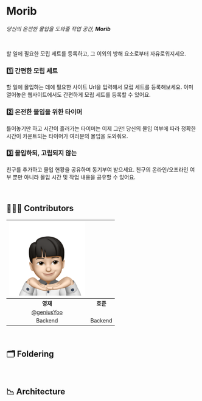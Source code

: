 # Morib
_당신의 온전한 몰입을 도와줄 작업 공간, **Morib**_

<br>

할 일에 필요한 모립 세트를 등록하고, 그 이외의 방해 요소로부터 자유로워지세요.

### 1️⃣ 간편한 모립 세트
할 일에 몰입하는 데에 필요한 사이트 Url을 입력해서 모립 세트를 등록해보세요. 이미 열어놓은 웹사이트에서도 간편하게 모립 세트를 등록할 수 있어요.

### 2️⃣ 온전한 몰입을 위한 타이머
틀어놓기만 하고 시간이 흘러가는 타이머는 이제 그만! 당신의 몰입 여부에 따라 정확한 시간이 카운트되는 타이머가 여러분의 몰입을 도와줘요.

### 3️⃣ 몰입하되, 고립되지 않는
친구를 추가하고 몰입 현황을 공유하며 동기부여 받으세요. 친구의 온라인/오프라인 여부 뿐만 아니라 몰입 시간 및 작업 내용을 공유할 수 있어요.

<br>

## 🧑🏻‍💻 Contributors

|<img src="https://github.com/HanIpBoy/Documents/blob/master/%EC%9D%B4%EB%AA%A8%EC%A7%80/%EC%9C%A0%EC%98%81%EC%9E%AC%20%EC%9D%B4%EB%AA%A8%EC%A7%80.png" width=200>||
|:--:|:--:|
|**영재**|**효준**|
|[@geniusYoo](https://github.com/geniusYoo)||
|Backend|Backend| 

<br>

## 🗂️ Foldering


<br>

## 📉 Architecture






